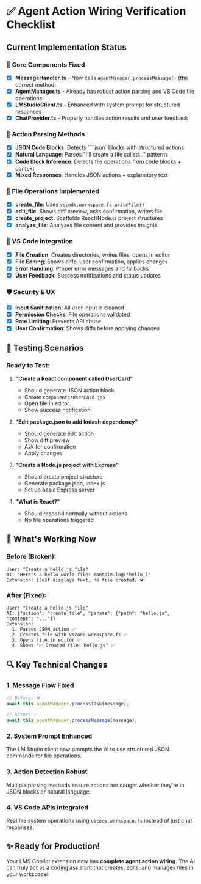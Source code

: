 # ✅ Agent Action Wiring Verification Checklist

## Current Implementation Status

### 🔧 Core Components Fixed

- [x] **MessageHandler.ts** - Now calls `agentManager.processMessage()` (the correct method)
- [x] **AgentManager.ts** - Already has robust action parsing and VS Code file operations
- [x] **LMStudioClient.ts** - Enhanced with system prompt for structured responses
- [x] **ChatProvider.ts** - Properly handles action results and user feedback

### 🎯 Action Parsing Methods

- [x] **JSON Code Blocks**: Detects ````json` blocks with structured actions
- [x] **Natural Language**: Parses "I'll create a file called..." patterns  
- [x] **Code Block Inference**: Detects file operations from code blocks + context
- [x] **Mixed Responses**: Handles JSON actions + explanatory text

### 🔨 File Operations Implemented

- [x] **create_file**: Uses `vscode.workspace.fs.writeFile()`
- [x] **edit_file**: Shows diff preview, asks confirmation, writes file
- [x] **create_project**: Scaffolds React/Node.js project structures
- [x] **analyze_file**: Analyzes file content and provides insights

### 🚀 VS Code Integration

- [x] **File Creation**: Creates directories, writes files, opens in editor
- [x] **File Editing**: Shows diffs, user confirmation, applies changes
- [x] **Error Handling**: Proper error messages and fallbacks
- [x] **User Feedback**: Success notifications and status updates

### 🛡️ Security & UX

- [x] **Input Sanitization**: All user input is cleaned
- [x] **Permission Checks**: File operations validated
- [x] **Rate Limiting**: Prevents API abuse
- [x] **User Confirmation**: Shows diffs before applying changes

## 🧪 Testing Scenarios

### Ready to Test:

1. **"Create a React component called UserCard"**
   - Should generate JSON action block
   - Create `components/UserCard.jsx` 
   - Open file in editor
   - Show success notification

2. **"Edit package.json to add lodash dependency"**
   - Should generate edit action
   - Show diff preview
   - Ask for confirmation
   - Apply changes

3. **"Create a Node.js project with Express"**
   - Should create project structure
   - Generate package.json, index.js
   - Set up basic Express server

4. **"What is React?"** 
   - Should respond normally without actions
   - No file operations triggered

## 🎉 What's Working Now

### Before (Broken):
```
User: "Create a hello.js file"
AI: "Here's a hello world file: console.log('hello')"
Extension: [Just displays text, no file created] ❌
```

### After (Fixed):
```
User: "Create a hello.js file"  
AI: {"action": "create_file", "params": {"path": "hello.js", "content": "..."}}
Extension: 
  1. Parses JSON action ✅
  2. Creates file with vscode.workspace.fs ✅
  3. Opens file in editor ✅ 
  4. Shows "✅ Created file: hello.js" ✅
```

## 🔍 Key Technical Changes

### 1. Message Flow Fixed
```typescript
// Before: ❌
await this.agentManager.processTask(message); 

// After: ✅  
await this.agentManager.processMessage(message);
```

### 2. System Prompt Enhanced
The LM Studio client now prompts the AI to use structured JSON commands for file operations.

### 3. Action Detection Robust
Multiple parsing methods ensure actions are caught whether they're in JSON blocks or natural language.

### 4. VS Code APIs Integrated
Real file system operations using `vscode.workspace.fs` instead of just chat responses.

## ✨ Ready for Production!

Your LMS Copilot extension now has **complete agent action wiring**. The AI can truly act as a coding assistant that creates, edits, and manages files in your workspace!

